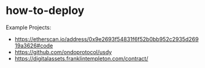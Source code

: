 # how-to-deploy

Example Projects:
- https://etherscan.io/address/0x9e2693f54831f6f52b0bb952c2935d26919a3626#code
- https://github.com/ondoprotocol/usdy
- https://digitalassets.franklintempleton.com/contract/

